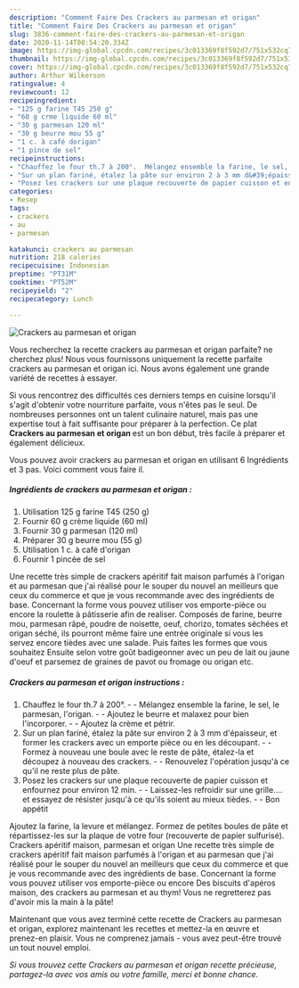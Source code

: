 ```yaml
---
description: "Comment Faire Des Crackers au parmesan et origan"
title: "Comment Faire Des Crackers au parmesan et origan"
slug: 3836-comment-faire-des-crackers-au-parmesan-et-origan
date: 2020-11-14T08:54:20.334Z
image: https://img-global.cpcdn.com/recipes/3c013369f8f592d7/751x532cq70/crackers-au-parmesan-et-origan-photo-principale-de-la-recette.jpg
thumbnail: https://img-global.cpcdn.com/recipes/3c013369f8f592d7/751x532cq70/crackers-au-parmesan-et-origan-photo-principale-de-la-recette.jpg
cover: https://img-global.cpcdn.com/recipes/3c013369f8f592d7/751x532cq70/crackers-au-parmesan-et-origan-photo-principale-de-la-recette.jpg
author: Arthur Wilkerson
ratingvalue: 4
reviewcount: 12
recipeingredient:
- "125 g farine T45 250 g"
- "60 g crme liquide 60 ml"
- "30 g parmesan 120 ml"
- "30 g beurre mou 55 g"
- "1 c. à café dorigan"
- "1 pince de sel"
recipeinstructions:
- "Chauffez le four th.7 à 200°.  Mélangez ensemble la farine, le sel, le parmesan, l&#39;origan.  Ajoutez le beurre et malaxez pour bien l&#39;incorporer.  Ajoutez la crème et pétrir."
- "Sur un plan fariné, étalez la pâte sur environ 2 à 3 mm d&#39;épaisseur, et former les crackers avec un emporte pièce ou en les découpant.  Formez à nouveau une boule avec le reste de pâte, étalez-la et découpez à nouveau des crackers.  Renouvelez l&#39;opération jusqu&#39;à ce qu&#39;il ne reste plus de pâte."
- "Posez les crackers sur une plaque recouverte de papier cuisson et enfournez pour environ 12 min.  Laissez-les refroidir sur une grille.... et essayez de résister jusqu&#39;à ce qu&#39;ils soient au mieux tièdes.  Bon appétit"
categories:
- Resep
tags:
- crackers
- au
- parmesan

katakunci: crackers au parmesan 
nutrition: 218 calories
recipecuisine: Indonesian
preptime: "PT31M"
cooktime: "PT52M"
recipeyield: "2"
recipecategory: Lunch

---
```



![Crackers au parmesan et origan](https://img-global.cpcdn.com/recipes/3c013369f8f592d7/751x532cq70/crackers-au-parmesan-et-origan-photo-principale-de-la-recette.jpg)

Vous recherchez la recette crackers au parmesan et origan parfaite? ne cherchez plus! Nous vous fournissons uniquement la recette parfaite crackers au parmesan et origan ici. Nous avons également une grande variété de recettes à essayer.

Si vous rencontrez des difficultés ces derniers temps en cuisine lorsqu'il s'agit d'obtenir votre nourriture parfaite, vous n'êtes pas le seul. De nombreuses personnes ont un talent culinaire naturel, mais pas une expertise tout à fait suffisante pour préparer à la perfection. Ce plat <strong> Crackers au parmesan et origan </strong> est un bon début, très facile à préparer et également délicieux.

<!--inarticleads1-->

Vous pouvez avoir crackers au parmesan et origan en utilisant 6 Ingrédients et 3 pas. Voici comment vous faire il.

##### Ingrédients de crackers au parmesan et origan :

1. Utilisation 125 g farine T45 (250 g)
1. Fournir 60 g crème liquide (60 ml)
1. Fournir 30 g parmesan (120 ml)
1. Préparer 30 g beurre mou (55 g)
1. Utilisation 1 c. à café d&#39;origan
1. Fournir 1 pincée de sel


Une recette très simple de crackers apéritif fait maison parfumés à l&#39;origan et au parmesan que j&#39;ai réalisé pour le souper du nouvel an meilleurs que ceux du commerce et que je vous recommande avec des ingrédients de base. Concernant la forme vous pouvez utiliser vos emporte-pièce ou encore la roulette à pâtisserie afin de realiser. Composés de farine, beurre mou, parmesan râpé, poudre de noisette, oeuf, chorizo, tomates séchées et origan séché, ils pourront même faire une entrée originale si vous les servez encore tièdes avec une salade. Puis faites les formes que vous souhaitez Ensuite selon votre goût badigeonner avec un peu de lait ou jaune d&#39;oeuf et parsemez de graines de pavot ou fromage ou origan etc. 

<!--inarticleads2-->

##### Crackers au parmesan et origan instructions :

1. Chauffez le four th.7 à 200°. -  - Mélangez ensemble la farine, le sel, le parmesan, l&#39;origan. -  - Ajoutez le beurre et malaxez pour bien l&#39;incorporer. -  - Ajoutez la crème et pétrir.
1. Sur un plan fariné, étalez la pâte sur environ 2 à 3 mm d&#39;épaisseur, et former les crackers avec un emporte pièce ou en les découpant. -  - Formez à nouveau une boule avec le reste de pâte, étalez-la et découpez à nouveau des crackers. -  - Renouvelez l&#39;opération jusqu&#39;à ce qu&#39;il ne reste plus de pâte.
1. Posez les crackers sur une plaque recouverte de papier cuisson et enfournez pour environ 12 min. -  - Laissez-les refroidir sur une grille.... et essayez de résister jusqu&#39;à ce qu&#39;ils soient au mieux tièdes. -  - Bon appétit


Ajoutez la farine, la levure et mélangez. Formez de petites boules de pâte et répartissez-les sur la plaque de votre four (recouverte de papier sulfurisé). Crackers apéritif maison, parmesan et origan Une recette très simple de crackers apéritif fait maison parfumés à l&#39;origan et au parmesan que j&#39;ai réalisé pour le souper du nouvel an meilleurs que ceux du commerce et que je vous recommande avec des ingrédients de base. Concernant la forme vous pouvez utiliser vos emporte-pièce ou encore Des biscuits d&#39;apéros maison, des crackers au parmesan et au thym! Vous ne regretterez pas d&#39;avoir mis la main à la pâte! 

<!--inarticleads1-->

<p>
Maintenant que vous avez terminé cette recette de Crackers au parmesan et origan, explorez maintenant les recettes et mettez-la en œuvre et prenez-en plaisir. Vous ne comprenez jamais - vous avez peut-être trouvé un tout nouvel emploi.
</p>

<p>
<i>Si vous trouvez cette Crackers au parmesan et origan recette précieuse, partagez-la avec vos amis ou votre famille, merci et bonne chance.</i>
</p>
